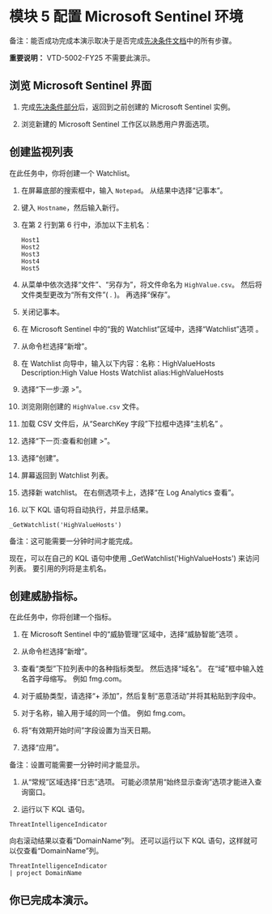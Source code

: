 # 模块 5 配置 Microsoft Sentinel 环境

备注：能否成功完成本演示取决于是否完成[先决条件文档](00-prerequisites.md)中的所有步骤。

**重要说明：** VTD-5002-FY25 不需要此演示。

## 浏览 Microsoft Sentinel 界面

1. 完成[先决条件部分](00-prerequisites.md#deploy-azure-sentinel-workspace-for-demo-in-module-4)后，返回到之前创建的 Microsoft Sentinel 实例。

1. 浏览新建的 Microsoft Sentinel 工作区以熟悉用户界面选项。

## 创建监视列表

在此任务中，你将创建一个 Watchlist。

1. 在屏幕底部的搜索框中，输入 `Notepad`。  从结果中选择“记事本”。

1. 键入 `Hostname`，然后输入新行。

1. 在第 2 行到第 6 行中，添加以下主机名：
    ```
    Host1
    Host2
    Host3
    Host4
    Host5
    ```

1. 从菜单中依次选择“文件”、“另存为”，将文件命名为 `HighValue.csv`。  然后将文件类型更改为“所有文件”( *.* )。  再选择“保存”。

1. 关闭记事本。

1. 在 Microsoft Sentinel 中的“我的 Watchlist”区域中，选择“Watchlist”选项 。

1. 从命令栏选择“新增”。

1. 在 Watchlist 向导中，输入以下内容：名称：HighValueHosts  Description:High Value Hosts  Watchlist alias:HighValueHosts

1. 选择“下一步:源 >”。

1. 浏览刚刚创建的 `HighValue.csv` 文件。 

1. 加载 CSV 文件后，从“SearchKey 字段”下拉框中选择“主机名” 。

1. 选择“下一页:查看和创建 >”。

1. 选择“创建”。

1. 屏幕返回到 Watchlist 列表。

1. 选择新 watchlist。  在右侧选项卡上，选择“在 Log Analytics 查看”。

1. 以下 KQL 语句将自动执行，并显示结果。

```KQL
_GetWatchlist('HighValueHosts')
```
备注：这可能需要一分钟时间才能完成。

现在，可以在自己的 KQL 语句中使用 _GetWatchlist('HighValueHosts') 来访问列表。 要引用的列将是主机名。

## 创建威胁指标。

在此任务中，你将创建一个指标。

1. 在 Microsoft Sentinel 中的“威胁管理”区域中，选择“威胁智能”选项 。

1. 从命令栏选择“新增”。

1. 查看“类型”下拉列表中的各种指标类型。  然后选择“域名”。 在“域”框中输入姓名首字母缩写。 例如 fmg.com。

1. 对于威胁类型，请选择“+ 添加”，然后复制“恶意活动”并将其粘贴到字段中。

1. 对于名称，输入用于域的同一个值。 例如 fmg.com。

1. 将“有效期开始时间”字段设置为当天日期。

1. 选择“应用”。

备注：设置可能需要一分钟时间才能显示。

1. 从“常规”区域选择“日志”选项。  可能必须禁用“始终显示查询”选项才能进入查询窗口。

1. 运行以下 KQL 语句。

```KQL
ThreatIntelligenceIndicator 
```
向右滚动结果以查看“DomainName”列。 还可以运行以下 KQL 语句，这样就可以仅查看“DomainName”列。  

```KQL
ThreatIntelligenceIndicator 
| project DomainName
```
## 你已完成本演示。